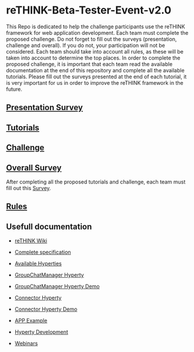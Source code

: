 # reTHINK-Beta-Tester-Event-v2.0

This Repo is dedicated to help the challenge participants use the reTHINK framework for web application development. Each team must complete the proposed challenge. Do not forget to fill out the surveys (presentation, challenge and overall). If you do not, your participation will not be considered. Each team should take into account all rules, as these will be taken into account to determine the top places. In order to complete the proposed challenge, it is important that each team read the available documentation at the end of this repository and complete all the available tutorials. Please fill out the surveys presented at the end of each tutorial, it is very important for us in order to improve the reTHINK framework in the future. 


## [Presentation Survey](https://docs.google.com/forms/d/e/1FAIpQLSeFt56Ura0zkTqg_VX9od_jBZtE3-2mt_urTFvxsoRuQ3uJRw/viewform)

## [Tutorials](./Tutorials.md) 

## [Challenge](./Challenge.md)

## [Overall Survey](https://docs.google.com/forms/d/e/1FAIpQLScHq4aD7SOVrfHwWX92D_GW-VOhDlzfsIdjMvI4gYPPDXl6SQ/viewform)

After completing all the proposed tutorials and challenge, each team must fill out this [Survey](https://docs.google.com/forms/d/e/1FAIpQLScHq4aD7SOVrfHwWX92D_GW-VOhDlzfsIdjMvI4gYPPDXl6SQ/viewform).

## [Rules](./rules.md)


## Usefull documentation

* [reTHINK Wiki](https://github.com/reTHINK-project/startup/wiki)

* [Complete specification](https://github.com/reTHINK-project/specs)

* [Available Hyperties](https://github.com/reTHINK-project/dev-hyperty/tree/develop/docs)

* [GroupChatManager Hyperty](https://github.com/reTHINK-project/dev-hyperty/tree/develop/docs/group-chat-manager)

* [GroupChatManager Hyperty Demo](https://github.com/reTHINK-project/dev-hyperty/blob/develop/examples/group-chat-manager/demo.js)

* [Connector Hyperty](https://github.com/reTHINK-project/dev-hyperty/tree/develop/docs/connector)

* [Connector Hyperty Demo](https://github.com/reTHINK-project/dev-hyperty/blob/develop/examples/connector/demo.js)

* [APP Example](https://github.com/reTHINK-project/dev-app/tree/develop)

* [Hyperty Development](https://github.com/reTHINK-project/dev-hyperty-toolkit/wiki/First-Hyperty-Development)

* [Webinars](https://www.youtube.com/channel/UC4xTKj2ZvhUyJosA_fLeAhg)
